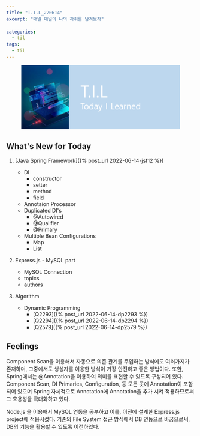 ```yaml
---
title: "T.I.L_220614"
excerpt: "매일 매일의 나의 자취를 남겨보자"

categories:
  - til
tags:
  - til
---
```

<figure>
    <img src="/assets/images/til_image.png">
</figure>

## What's New for Today   
1. [Java Spring Framework]({% post_url 2022-06-14-jsf12 %})
    - DI 
        - constructor
        - setter
        - method
        - field
    - Annotaion Processor
    - Duplicated DI's
        - @Autowired
        - @Qualifier
        - @Primary
    - Multiple Bean Configurations
        - Map
        - List

2. Express.js - MySQL part
    - MySQL Connection
    - topics
    - authors

3. Algorithm
    - Dynamic Programming
        - [Q2293]({% post_url 2022-06-14-dp2293 %})
        - [Q2294]({% post_url 2022-06-14-dp2294 %})
        - [Q2579]({% post_url 2022-06-14-dp2579 %})

## Feelings
Component Scan을 이용해서 자동으로 의존 관계를 주입하는 방식에도 여러가지가 존재하며, 그중에서도 생성자를 이용한 방식이 가장 안전하고 좋은 방법이다. 또한, Spring에서는 @Annotation을 이용하여 의미를 표현할 수 있도록 구성되어 있다. Component Scan, DI Primaries, Configuration, 등 모든 곳에 Annotation이 포함되어 있으며 Spring 자체적으로 Annotation에 Annotation을 추가 시켜 적용하므로써 그 효용성을 극대화하고 있다.

Node.js 을 이용해서 MySQL 연동을 공부하고 이를, 이전에 설계한 Express.js project에 적용시켰다. 기존의 File System 접근 방식에서 DB 연동으로 바꿈으로써, DB의 기능을 활용할 수 있도록 이전하였다.




